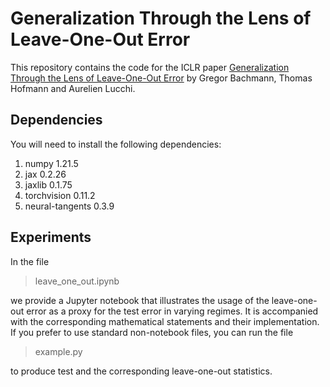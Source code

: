 # **Generalization Through the Lens of Leave-One-Out Error**
This repository contains the code for the ICLR paper [Generalization Through the Lens of Leave-One-Out Error](https://openreview.net/pdf?id=7grkzyj89A_) by Gregor Bachmann, Thomas Hofmann and Aurelien Lucchi.
## Dependencies
You will need to install the following dependencies:
1. numpy        1.21.5
2. jax          0.2.26
3. jaxlib       0.1.75
4. torchvision  0.11.2
5. neural-tangents 0.3.9
## Experiments
In the file

> leave_one_out.ipynb 

we provide a Jupyter notebook that illustrates the usage of the leave-one-out error as a proxy for the test error in varying regimes. It is accompanied with the corresponding 
mathematical statements and their implementation. If you prefer to use standard non-notebook files, you can run the file

> example.py

to produce test and the corresponding leave-one-out statistics. 
